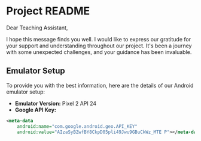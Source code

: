 # Project README

Dear Teaching Assistant,

I hope this message finds you well. I would like to express our gratitude for your support and understanding throughout our project. It's been a journey with some unexpected challenges, and your guidance has been invaluable.

## Emulator Setup

To provide you with the best information, here are the details of our Android emulator setup:

- **Emulator Version:** Pixel 2 API 24
- **Google API Key:**

```xml
<meta-data
    android:name="com.google.android.geo.API_KEY"
    android:value="AIzaSyBZwfBY8CkpD05pli49Jwu9GBuCkWz_MTE P"></meta-data>
